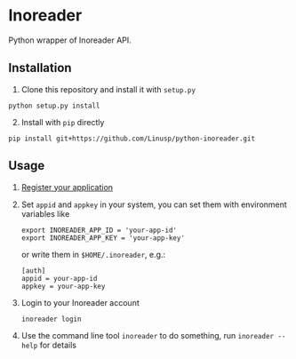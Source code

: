 Inoreader
=========

Python wrapper of Inoreader API.

## Installation

1. Clone this repository and install it with `setup.py`

```shell
python setup.py install
```

2. Install with `pip` directly

```shell
pip install git+https://github.com/Linusp/python-inoreader.git
```

## Usage

1. [Register your application](https://www.inoreader.com/developers/register-app)

2. Set `appid` and `appkey` in your system, you can set them with environment variables like

   ```shell
   export INOREADER_APP_ID = 'your-app-id'
   export INOREADER_APP_KEY = 'your-app-key'
   ```

   or write them in `$HOME/.inoreader`, e.g.:
   ```shell
   [auth]
   appid = your-app-id
   appkey = your-app-key
   ```

3. Login to your Inoreader account

   ```shell
   inoreader login
   ```

3. Use the command line tool `inoreader` to do something, run `inoreader --help` for details
